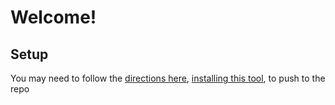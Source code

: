 # Welcome!

## Setup

You may need to follow the [directions here](https://docs.github.com/en/authentication/keeping-your-account-and-data-secure/creating-a-personal-access-token), [installing this tool](https://github.com/GitCredentialManager/git-credential-manager/blob/release/docs/install.md#.NET-tool), to push to the repo
